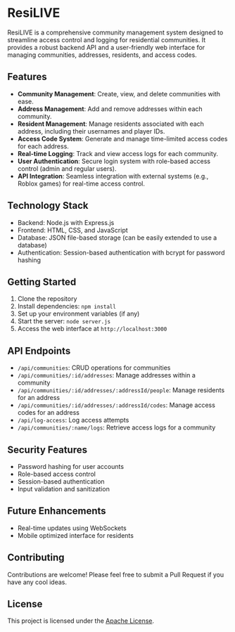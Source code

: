 # ResiLIVE

ResiLIVE is a comprehensive community management system designed to streamline access control and logging for residential communities. It provides a robust backend API and a user-friendly web interface for managing communities, addresses, residents, and access codes.

## Features

- **Community Management**: Create, view, and delete communities with ease.
- **Address Management**: Add and remove addresses within each community.
- **Resident Management**: Manage residents associated with each address, including their usernames and player IDs.
- **Access Code System**: Generate and manage time-limited access codes for each address.
- **Real-time Logging**: Track and view access logs for each community.
- **User Authentication**: Secure login system with role-based access control (admin and regular users).
- **API Integration**: Seamless integration with external systems (e.g., Roblox games) for real-time access control.

## Technology Stack

- Backend: Node.js with Express.js
- Frontend: HTML, CSS, and JavaScript
- Database: JSON file-based storage (can be easily extended to use a database)
- Authentication: Session-based authentication with bcrypt for password hashing

## Getting Started

1. Clone the repository
2. Install dependencies: `npm install`
3. Set up your environment variables (if any)
4. Start the server: `node server.js`
5. Access the web interface at `http://localhost:3000`

## API Endpoints

- `/api/communities`: CRUD operations for communities
- `/api/communities/:id/addresses`: Manage addresses within a community
- `/api/communities/:id/addresses/:addressId/people`: Manage residents for an address
- `/api/communities/:id/addresses/:addressId/codes`: Manage access codes for an address
- `/api/log-access`: Log access attempts
- `/api/communities/:name/logs`: Retrieve access logs for a community

## Security Features

- Password hashing for user accounts
- Role-based access control
- Session-based authentication
- Input validation and sanitization

## Future Enhancements

- Real-time updates using WebSockets
- Mobile optimized interface for residents

## Contributing

Contributions are welcome! Please feel free to submit a Pull Request if you have any cool ideas.

## License

This project is licensed under the [Apache License](LICENSE).
